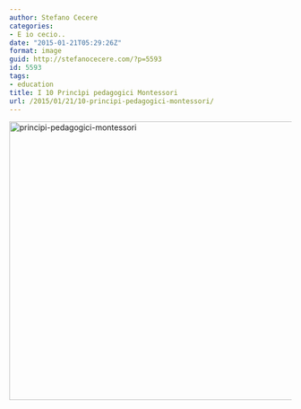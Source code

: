 ```yaml
---
author: Stefano Cecere
categories:
- E io cecio..
date: "2015-01-21T05:29:26Z"
format: image
guid: http://stefanocecere.com/?p=5593
id: 5593
tags:
- education
title: I 10 Princìpi pedagogici Montessori
url: /2015/01/21/10-principi-pedagogici-montessori/
---
```


<img src="http://stefanocecere.com/wp-content/uploads/sites/3/2015/01/principi-pedagogici-montessori.png" alt="principi-pedagogici-montessori" width="712" height="497" class="alignnone size-full wp-image-5594" srcset="http://stefanocecere.com/wp-content/uploads/sites/3/2015/01/principi-pedagogici-montessori.png 712w, http://stefanocecere.com/wp-content/uploads/sites/3/2015/01/principi-pedagogici-montessori-300x209.png 300w" sizes="(max-width: 712px) 100vw, 712px" />